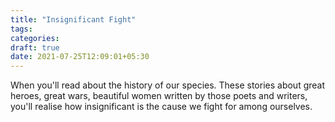 ```yaml
---
title: "Insignificant Fight"
tags:
categories: 
draft: true
date: 2021-07-25T12:09:01+05:30
---
```


When you'll read about the history of our species. These stories about great heroes, great wars, beautiful women written by those poets and writers, you'll realise how insignificant is the cause we fight for among ourselves. 
